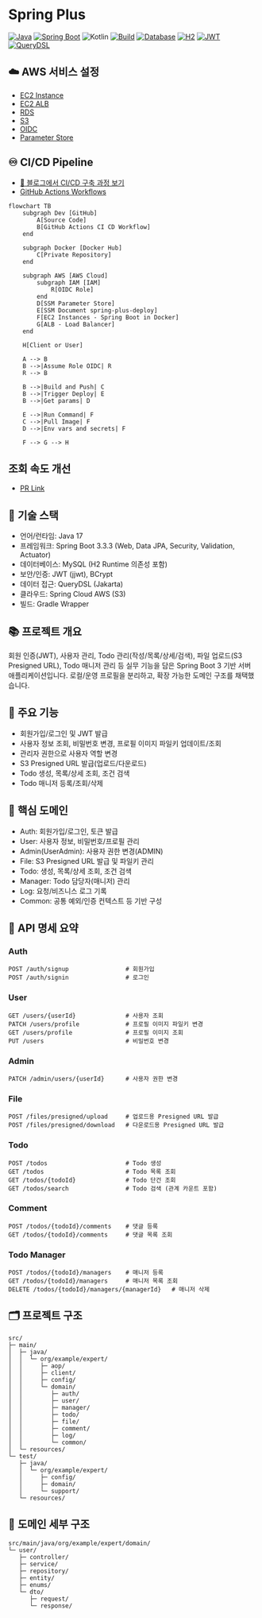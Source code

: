 # Spring Plus

[![Java](https://img.shields.io/badge/Java-17-007396?logo=openjdk&logoColor=white)](https://adoptium.net/temurin/releases/)
[![Spring Boot](https://img.shields.io/badge/Spring%20Boot-3.3-6DB33F?logo=spring-boot&logoColor=white)](https://spring.io/projects/spring-boot)
![Kotlin](https://img.shields.io/badge/kotlin-%237F52FF.svg?logo=kotlin&logoColor=white)
[![Build](https://img.shields.io/badge/Build-Gradle-02303A?logo=gradle&logoColor=white)](https://gradle.org/)
[![Database](https://img.shields.io/badge/Database-MySQL-4479A1?logo=mysql&logoColor=white)](https://www.mysql.com/)
[![H2](https://img.shields.io/badge/H2-Test%20DB-lightblue.svg)](https://www.h2database.com/)
[![JWT](https://img.shields.io/badge/JWT-Auth-black.svg)](https://jwt.io/)
[![QueryDSL](https://img.shields.io/badge/QueryDSL-Jakarta-1f6feb)](https://querydsl.com/)

## ☁️ AWS 서비스 설정

- [EC2 Instance](docs/ec2.md)
- [EC2 ALB](docs/alb.md)
- [RDS](docs/rds.md)
- [S3](docs/s3.md)
- [OIDC](docs/oidc.md)
- [Parameter Store](docs/parameter-store.md)

## ♾️ CI/CD Pipeline

- [📘 블로그에서 CI/CD 구축 과정 보기](https://younghunkimm.github.io/posts/cicd-pipeline-1/)
- [GitHub Actions Workflows](.github/workflows/)
```mermaid
flowchart TB
    subgraph Dev [GitHub]
        A[Source Code]
        B[GitHub Actions CI CD Workflow]
    end

    subgraph Docker [Docker Hub]
        C[Private Repository]
    end

    subgraph AWS [AWS Cloud]
        subgraph IAM [IAM]
            R[OIDC Role]
        end
        D[SSM Parameter Store]
        E[SSM Document spring-plus-deploy]
        F[EC2 Instances - Spring Boot in Docker]
        G[ALB - Load Balancer]
    end

    H[Client or User]

    A --> B
    B -->|Assume Role OIDC| R
    R --> B

    B -->|Build and Push| C
    B -->|Trigger Deploy| E
    B -->|Get params| D

    E -->|Run Command| F
    C -->|Pull Image| F
    D -->|Env vars and secrets| F

    F --> G --> H
```

## 조회 속도 개선

- [PR Link](https://github.com/younghunkimm/sparta-spring-plus/pull/64)

## 🧰 기술 스택

- 언어/런타임: Java 17
- 프레임워크: Spring Boot 3.3.3 (Web, Data JPA, Security, Validation, Actuator)
- 데이터베이스: MySQL (H2 Runtime 의존성 포함)
- 보안/인증: JWT (jjwt), BCrypt
- 데이터 접근: QueryDSL (Jakarta)
- 클라우드: Spring Cloud AWS (S3)
- 빌드: Gradle Wrapper

## 📚 프로젝트 개요

회원 인증(JWT), 사용자 관리, Todo 관리(작성/목록/상세/검색), 파일 업로드(S3 Presigned URL), Todo 매니저 관리 등 실무 기능을 담은 Spring
Boot 3 기반 서버
애플리케이션입니다. 로컬/운영 프로필을 분리하고, 확장 가능한 도메인 구조를 채택했습니다.

## 🚀 주요 기능

- 회원가입/로그인 및 JWT 발급
- 사용자 정보 조회, 비밀번호 변경, 프로필 이미지 파일키 업데이트/조회
- 관리자 권한으로 사용자 역할 변경
- S3 Presigned URL 발급(업로드/다운로드)
- Todo 생성, 목록/상세 조회, 조건 검색
- Todo 매니저 등록/조회/삭제

## 🧩 핵심 도메인

- Auth: 회원가입/로그인, 토큰 발급
- User: 사용자 정보, 비밀번호/프로필 관리
- Admin(UserAdmin): 사용자 권한 변경(ADMIN)
- File: S3 Presigned URL 발급 및 파일키 관리
- Todo: 생성, 목록/상세 조회, 조건 검색
- Manager: Todo 담당자(매니저) 관리
- Log: 요청/비즈니스 로그 기록
- Common: 공통 예외/인증 컨텍스트 등 기반 구성

## 📘 API 명세 요약

### Auth

```http
POST /auth/signup                # 회원가입
POST /auth/signin                # 로그인
```

### User

```http
GET /users/{userId}              # 사용자 조회
PATCH /users/profile             # 프로필 이미지 파일키 변경
GET /users/profile               # 프로필 이미지 조회
PUT /users                       # 비밀번호 변경
```

### Admin

```http
PATCH /admin/users/{userId}      # 사용자 권한 변경
```

### File

```http
POST /files/presigned/upload     # 업로드용 Presigned URL 발급
POST /files/presigned/download   # 다운로드용 Presigned URL 발급
```

### Todo

```http
POST /todos                      # Todo 생성
GET /todos                       # Todo 목록 조회
GET /todos/{todoId}              # Todo 단건 조회
GET /todos/search                # Todo 검색 (관계 카운트 포함)
```

### Comment

```http
POST /todos/{todoId}/comments    # 댓글 등록
GET /todos/{todoId}/comments     # 댓글 목록 조회
```

### Todo Manager

```http
POST /todos/{todoId}/managers    # 매니저 등록
GET /todos/{todoId}/managers     # 매니저 목록 조회
DELETE /todos/{todoId}/managers/{managerId}   # 매니저 삭제
```

## 🗂️ 프로젝트 구조

```text
src/
├─ main/
│  ├─ java/
│  │  └─ org/example/expert/
│  │     ├─ aop/
│  │     ├─ client/
│  │     ├─ config/
│  │     └─ domain/
│  │        ├─ auth/
│  │        ├─ user/
│  │        ├─ manager/
│  │        ├─ todo/
│  │        ├─ file/
│  │        ├─ comment/
│  │        ├─ log/
│  │        └─ common/
│  └─ resources/
└─ test/
   ├─ java/
   │  └─ org/example/expert/
   │     ├─ config/
   │     ├─ domain/
   │     └─ support/
   └─ resources/
```

## 🧱 도메인 세부 구조

```text
src/main/java/org/example/expert/domain/
└─ user/
   ├─ controller/
   ├─ service/
   ├─ repository/
   ├─ entity/
   ├─ enums/
   └─ dto/
      ├─ request/
      └─ response/
```
